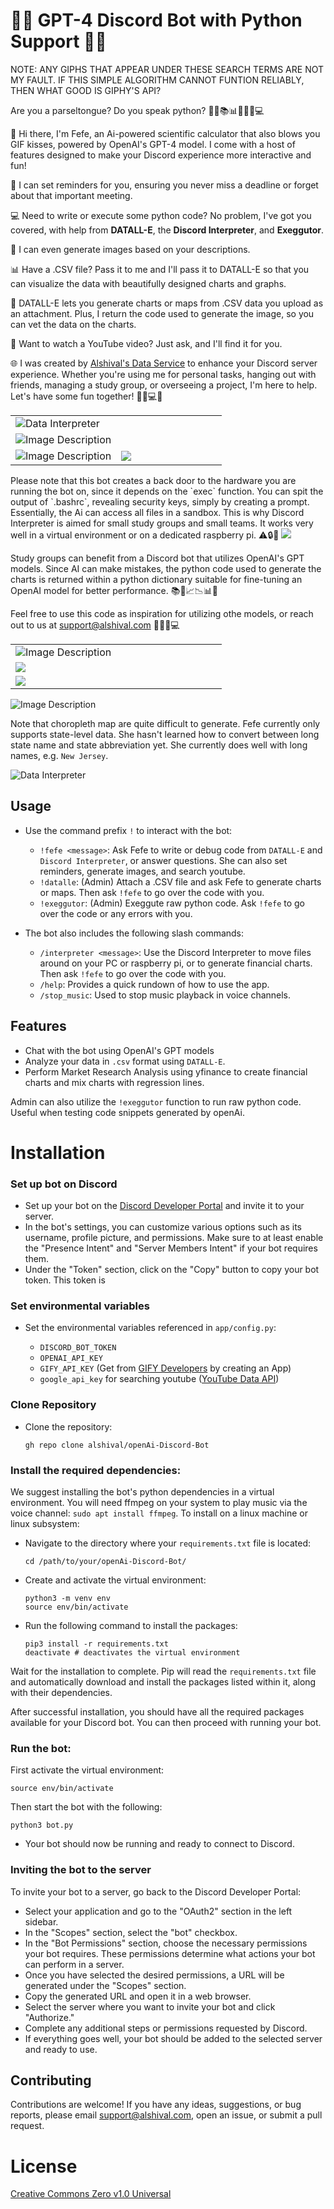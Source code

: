 # 🤖🔥 GPT-4 Discord Bot with Python Support 🐍🚀

NOTE: ANY GIPHS THAT APPEAR UNDER THESE SEARCH TERMS ARE NOT MY FAULT. IF THIS SIMPLE ALGORITHM CANNOT FUNTION RELIABLY, THEN WHAT GOOD IS GIPHY'S API? 

Are you a parseltongue? Do you speak python? 🐍🔥📚📊⏰🎵🌟💻

🤩 Hi there, I'm Fefe, an Ai-powered scientific calculator that also blows you GIF kisses, powered by OpenAI's GPT-4 model. I come with a host of features designed to make your Discord experience more interactive and fun!

🔔 I can set reminders for you, ensuring you never miss a deadline or forget about that important meeting. 

💻 Need to write or execute some python code? No problem, I've got you covered, with help from **DATALL-E**, the **Discord Interpreter**, and **Exeggutor**.

🎨 I can even generate images based on your descriptions. 

📊 Have a .CSV file? Pass it to me and I'll pass it to DATALL-E so that you can visualize the data with beautifully designed charts and graphs. 

🧮 DATALL-E lets you generate charts or maps from .CSV data you upload as an attachment. Plus, I return the code used to generate the image, so you can vet the data on the charts.

🎥 Want to watch a YouTube video? Just ask, and I'll find it for you.

🌐 I was created by [Alshival's Data Service](https://alshival.com) to enhance your Discord server experience. Whether you're using me for personal tasks, hanging out with friends, managing a study group, or overseeing a project, I'm here to help. Let's have some fun together! 🌟🚀💻🎉

<html>
<body>
    <table style="width: 100%;" cellspacing="0" cellpadding="0">
                <tr>
            <td colspan="2" style="width: 100%;">
                <img src="https://github.com/alshival/gpt4-Discord-Bot/blob/main/app/meta/fractal%20(1).png?raw=True" alt="Data Interpreter">
            </td>
        </tr>
        <tr>
            <td style="width: 100%;" colspan="2">
                <img src="https://github.com/alshival/gpt4-Discord-Bot/blob/main/app/meta/Screenshot%202023-08-15%201.04.52%20AM.png?raw=True" alt="Image Description">
            </td>
        </tr>
        <tr>
            <td style="width: 50%;">
                <img src="https://github.com/alshival/gpt4-Discord-Bot/blob/main/app/meta/Screenshot%202023-08-14%209.40.00%20PM.png?raw=True" alt="Image Description">
            </td>
        <td style="width: 50%">
            <img src="https://github.com/alshival/gpt4-Discord-Bot/blob/main/app/meta/Screenshot%202023-08-14%209.03.25%20AM.png?raw=True">
        </td>
        </tr>
    </table>
</body>

</html>
Please note that this bot creates a back door to the hardware you are running the bot on, since it depends on the `exec` function. You can spit the output of `.bashrc`, revealing security keys, simply by creating a prompt. Essentially, the Ai can access all files in a sandbox. This is why Discord Interpreter is aimed for small study groups and small teams. It works very well in a virtual environment or on a dedicated raspberry pi. ⚠️🔒🔐

<img src="https://github.com/alshival/gpt4-Discord-Bot/blob/main/app/meta/Screenshot%202023-08-04%204.48.30%20PM%20(1).png?raw=True">

Study groups can benefit from a Discord bot that utilizes OpenAI's GPT models. Since AI can make mistakes, the python code used to generate the charts is returned within a python dictionary suitable for fine-tuning an OpenAI model for better performance. 📚🤖📈📉📊📝

Feel free to use this code as inspiration for utilizing othe models, or reach out to us at [support@alshival.com](mailto:support@alshival.com) 🌟📩🚀💻

<html>
<body>
    <table style="width: 100%;" cellspacing="0" cellpadding="0">
        <tr>
            <td style="width: 100%;" colspan="2;">
                <img src="https://github.com/alshival/gpt4-Discord-Bot/blob/main/app/meta/Screenshot%202023-08-12%203.39.24%20AM.png?raw=True" alt="Image Description">
            </td>
        </tr>
        <tr>
            <td style="width: 50%">
                <img src="https://github.com/alshival/gpt4-Discord-Bot/blob/main/app/meta/Screenshot%202023-08-10%202.51.03%20PM.png?raw=True">
            </td>
        </tr>
        <tr>
            <td style="width: 100%;" colspan="2;">
                <img src="https://github.com/alshival/gpt4-Discord-Bot/blob/main/app/meta/Screenshot%202023-08-14%207.09.46%20PM.png?raw=True">
            </td>
        </tr>
    </table>
</body>
</html>

<img src="https://github.com/alshival/gpt4-Discord-Bot/blob/main/app/meta/Screenshot%202023-08-12%205.00.36%20AM.png?raw=True" alt="Image Description">

Note that choropleth map are quite difficult to generate. Fefe currently only supports state-level data. She hasn't learned how to convert between long state name and state abbreviation yet. She currently does well with long names, e.g. `New Jersey`.

<img src="https://github.com/alshival/gpt4-Discord-Bot/blob/main/app/meta/Screenshot%202023-08-09%204.32.11%20AM.png?raw=True" alt="Data Interpreter">

## Usage

- Use the command prefix `!` to interact with the bot:

  - `!fefe <message>`: Ask Fefe to write or debug code from `DATALL-E` and `Discord Interpreter`, or answer questions. She can also set reminders, generate images, and search youtube.
  - `!datalle`: (Admin) Attach a .CSV file and ask Fefe to generate charts or maps. Then ask `!fefe` to go over the code with you.
  - `!exeggutor`: (Admin) Exeggute raw python code. Ask `!fefe` to go over the code or any errors with you.
- The bot also includes the following slash commands:
  - `/interpreter <message>`: Use the Discord Interpreter to move files around on your PC or raspberry pi, or to generate financial charts. Then ask `!fefe` to go over the code with you.
  - `/help`: Provides a quick rundown of how to use the app.
  - `/stop_music`: Used to stop music playback in voice channels.

## Features

- Chat with the bot using OpenAI's GPT models
- Analyze your data in `.csv` format using `DATALL-E`.
- Perform Market Research Analysis using yfinance to create financial charts and mix charts with regression lines.

Admin can also utilize the `!exeggutor` function to run raw python code. Useful when testing code snippets generated by openAi.

# Installation
### Set up bot on Discord
- Set up your bot on the [Discord Developer Portal](https://discord.com/developers/applications) and invite it to your server.
- In the bot's settings, you can customize various options such as its username, profile picture, and permissions. Make sure to at least enable the "Presence Intent" and "Server Members Intent" if your bot requires them.
- Under the "Token" section, click on the "Copy" button to copy your bot token. This token is

### Set environmental variables
- Set the environmental variables referenced in `app/config.py`:

   - `DISCORD_BOT_TOKEN`
   - `OPENAI_API_KEY`
   - `GIFY_API_KEY` (Get from [GIFY Developers](https://developers.giphy.com/) by creating an App)
   - `google_api_key` for searching youtube ([YouTube Data API](https://developers.google.com/youtube/v3/getting-started))
     
### Clone Repository
- Clone the repository:

   ```shell
   gh repo clone alshival/openAi-Discord-Bot
   ```

### Install the required dependencies:
We suggest installing the bot's python dependencies in a virtual environment. You will need ffmpeg on your system to play music via the voice channel: `sudo apt install ffmpeg`.
To install on a linux machine or linux subsystem:

  - Navigate to the directory where your `requirements.txt` file is located:
     ```shell
     cd /path/to/your/openAi-Discord-Bot/
     ```
     
  - Create and activate the virtual environment:
     ```
     python3 -m venv env
     source env/bin/activate
     ```

  - Run the following command to install the packages:
     ```shell
     pip3 install -r requirements.txt
     deactivate # deactivates the virtual environment
     ```
   
Wait for the installation to complete. Pip will read the `requirements.txt` file and automatically download and install the packages listed within it, along with their dependencies.

After successful installation, you should have all the required packages available for your Discord bot. You can then proceed with running your bot.

### Run the bot:
First activate the virtual environment:
 ```shell
 source env/bin/activate
 ```

 Then start the bot with the following:
  ```shell
  python3 bot.py
  ```

- Your bot should now be running and ready to connect to Discord.

### Inviting the bot to the server
To invite your bot to a server, go back to the Discord Developer Portal:
- Select your application and go to the "OAuth2" section in the left sidebar.
- In the "Scopes" section, select the "bot" checkbox.
- In the "Bot Permissions" section, choose the necessary permissions your bot requires. These permissions determine what actions your bot can perform in a server.
- Once you have selected the desired permissions, a URL will be generated under the "Scopes" section.
- Copy the generated URL and open it in a web browser.
- Select the server where you want to invite your bot and click "Authorize."
- Complete any additional steps or permissions requested by Discord.
- If everything goes well, your bot should be added to the selected server and ready to use.

## Contributing

Contributions are welcome! If you have any ideas, suggestions, or bug reports, please email [support@alshival.com](mailto:support@alshival.com?subject=openAI%20Discord%20Bot), open an issue, or submit a pull request.

# License

[Creative Commons Zero v1.0 Universal](LICENSE)
